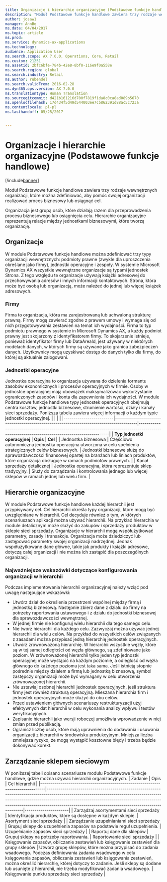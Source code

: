 ```yaml
---
title: Organizacje i hierarchie organizacyjne (Podstawowe funkcje handlowe)
description: "Moduł Podstawowe funkcje handlowe zawiera trzy rodzaje wewnętrznych organizacji, które można zdefiniować, aby pomóc swojej organizacji realizować proces biznesowy lub osiągnąć cel."
author: josaw1
manager: AnnBe
ms.date: 04/04/2017
ms.topic: article
ms.prod: 
ms.service: dynamics-ax-applications
ms.technology: 
audience: Application User
ms.search.scope: AX 7.0.0, Operations, Core, Retail
ms.custom: 21251
ms.assetid: 2bfc6bfe-784b-42e8-8bf0-116e9f0a558e
ms.search.region: global
ms.search.industry: Retail
ms.author: rubendel
ms.search.validFrom: 2016-02-28
ms.dyn365.ops.version: AX 7.0.0
ms.translationtype: Human Translation
ms.sourcegitcommit: d421b161216d700f7819f1da8c0ca8ad089b5670
ms.openlocfilehash: 17d434f5d49d544003ee7cb862391d88ac5c723a
ms.contentlocale: pl-pl
ms.lasthandoff: 05/25/2017


---
```


# <a name="organizations-and-organizational-hierarchies-commerce-essentials"></a>Organizacje i hierarchie organizacyjne (Podstawowe funkcje handlowe)

[!include[banner](includes/banner.md)]


Moduł Podstawowe funkcje handlowe zawiera trzy rodzaje wewnętrznych organizacji, które można zdefiniować, aby pomóc swojej organizacji realizować proces biznesowy lub osiągnąć cel. 

Organizacja jest grupą osób, które działają razem dla przeprowadzenia procesu biznesowego lub osiągnięcia celu. Hierarchie organizacyjne reprezentują relacje między jednostkami biznesowymi, które tworzą organizację.

## <a name="organizations"></a>Organizacje
W module Podstawowe funkcje handlowe można zdefiniować trzy typy organizacji wewnętrznych: podmioty prawne (zwykle dla uproszczenia określane jako firmy), jednostki operacyjne i zespoły. W systemie Microsoft Dynamics AX wszystkie wewnętrzne organizacje są typami jednostek Strona. Z tego względu te organizacje używają książki adresowej do przechowywania adresów i innych informacji kontaktowych. Strona, która może być osobą lub organizacją, może należeć do jednej lub więcej książek adresowych.
### <a name="legal-entities"></a>Firmy

Firma to organizacja, która ma zarejestrowaną lub uchwaloną strukturę prawną. Firmy mogą zawierać zgodne z prawem umowy i wymaga się od nich przygotowywania zestawień na temat ich wydajności. Firma to typ podmiotu prawnego w systemie in Microsoft Dynamics AX, a każdy podmiot prawny jest skojarzony z identyfikatorem firmy. To skojarzenie istnieje, ponieważ identyfikator firmy lub DataAreaId, jest używany w niektórych modelach danych, w których firmy są używane jako granica zabezpieczeń danych. Użytkownicy mogą uzyskiwać dostęp do danych tylko dla firmy, do której są aktualnie zalogowani.

### <a name="operating-units"></a>Jednostki operacyjne

Jednostka operacyjna to organizacja używana do dzielenia formantu zasobów ekonomicznych i procesów operacyjnych w firmie. Osoby w jednostce operacyjnej mają obowiązek maksymalizować wykorzystanie ograniczonych zasobów i konta dla zapewnienia ich wydajności. W module Podstawowe funkcje handlowe typy jednostek operacyjnych obejmują centra kosztów, jednostki biznesowe, strumienie wartości, działy i kanały sieci sprzedaży. Poniższa tabela zawiera więcej informacji o każdym typie jednostki operacyjnej.
|                         |                                                                                         |                                                                                                                                             |
|-------------------------|-----------------------------------------------------------------------------------------|---------------------------------------------------------------------------------------------------------------------------------------------|
| **Typ jednostki operacyjnej** | **Opis**                                                                         | **Cel**                                                                                                                                 |
| Jednostka biznesowa           | Częściowo autonomiczna jednostka operacyjna utworzona w celu spełnienia strategicznych celów biznesowych. | Jednostki biznesowe służą do sprawozdawczości finansowej opartej na branżach lub liniach produktów, które organizacja obsługuje w ramach podmiotów prawnych. |
| Kanał sprzedaży detalicznej          | Jednostka operacyjna, która reprezentuje sklep tradycyjny.                             | Służy do zarządzania i kontrolowania jednego lub więcej sklepów w ramach jednej lub wielu firm.                                                               |

## <a name="organizational-hierarchies"></a>Hierarchie organizacyjne
W module Podstawowe funkcje handlowe każdej hierarchii jest przypisywany cel. Cel hierarchii określa typy organizacji, które mogą być uwzględniane w hierarchii. Cel decyduje również o tym, w których scenariuszach aplikacji można używać hierarchii. Na przykład hierarchia w module detalicznym może służyć do zakupów i sprzedaży produktów w sklepie sieci sprzedaży. Organizacje w hierarchii mogą współużytkować parametry, zasady i transakcje. Organizacja może dziedziczyć lub zastępować parametry swojej organizacji nadrzędnej. Jednak współużytkowane dane główne, takie jak produkty i książki adresowe, dotyczą całej organizacji i nie można ich zastąpić dla poszczególnych organizacji.
### <a name="best-practices-for-setting-up-an-organization-in-a-hierarchy"></a>Najważniejsze wskazówki dotyczące konfigurowania organizacji w hierarchii

Podczas implementowania hierarchii organizacyjnej należy wziąć pod uwagę następujące wskazówki:
-   Utwórz dział do określenia przestrzeni wspólnej między firmą i jednostką biznesową. Następnie zbierz dane z działu do firmy na potrzeby raportowania ustawowego i z działu do jednostki biznesowej dla sprawozdawczości wewnętrznej.
-   W jednej firmie nie konfiguruj wielu hierarchii dla tego samego celu.
-   Nie twórz hierarchii dla każdego celu. Zazwyczaj można używać jednej hierarchii dla wielu celów. Na przykład do wszystkich celów związanych z zasadami można przypisać jedną hierarchię jednostek operacyjnych.
-   Utwórz zrównoważoną hierarchię. W hierarchii wszystkie węzły, które są w tej samej odległości od węzła głównego, są zdefiniowane jako poziom. W zrównoważonej hierarchii tylko jeden typ jednostki operacyjnej może wystąpić na każdym poziomie, a odległość od węzła głównego do każdego poziomu jest taka sama. Jeśli istnieją stopnie pośrednie między działem a firmą lub jednostką biznesową, symbol zastępczy organizacji może być wymagany w celu utworzenia zrównoważonej hierarchii.
-   Nie ustawiaj osobnej hierarchii jednostek operacyjnych, jeśli struktura firmy jest również strukturą operacyjną. Mieszana hierarchia firm i jednostek operacyjnych może służyć do obu celów.
-   Przed ustawieniem głównych scenariuszy restrukturyzacji użyj efektywnych dat hierarchii w celu wykonania analizy wpływu i testów weryfikacyjnych.
-   Zapisanie hierarchii jako wersji roboczej umożliwia wprowadzenie w niej zmian przed publikacją.
-   Ogranicz liczbę osób, które mają uprawnienia do dodawania i usuwania organizacji z hierarchii w środowisku produkcyjnym. Mniejsza liczba zmniejsza ryzyko, że mogą wystąpić kosztowne błędy i trzeba będzie dokonywać korekt.

## <a name="retail-store-management"></a>Zarządzanie sklepem sieciowym
W poniższej tabeli opisano scenariusze modułu Podstawowe funkcje handlowe, gdzie można używać hierarchii organizacyjnych.
| Zadanie                                                                           | Opis                                                                                                                                                                                                                                                                                                | Cel hierarchii    |
|--------------------------------------------------------------------------------|------------------------------------------------------------------------------------------------------------------------------------------------------------------------------------------------------------------------------------------------------------------------------------------------------------|----------------------|
| Zarządzaj asortymentami sieci sprzedaży                                                      | Identyfikacja produktów, które są dostępne w każdym sklepie.                                                                                                                                                                                                                                             | Asortyment sieci sprzedaży    |
| Zarządzanie uzupełnianiami sieci sprzedaży                                                    | Grupuj sklepy do uzupełnienia zapasów na podstawie reguł uzupełnienia.                                                                                                                                                                                                                                          | Uzupełnianie zapasów sieci sprzedaży |
| Raportuj dane dla sklepów                                                         | Grupuj sklepy na potrzeby raportowania.                                                                                                                                                                                                                                                                                | Raportowanie sieci sprzedaży     |
| Księgowanie zapasów, obliczanie zestawień lub księgowanie zestawień dla grupy sklepów | Utwórz grupę sklepów, które można przypisać do zadania wsadowego. Podczas definiowania zadania wsadowego w celu księgowania zapasów, obliczania zestawień lub księgowania zestawień, można określić hierarchię, której dotyczy to zadanie. Jeśli sklepy są dodane lub usunięte z hierarchii, nie trzeba modyfikować zadania wsadowego. | Księgowanie punktu sprzedaży sieci sprzedaży   |






